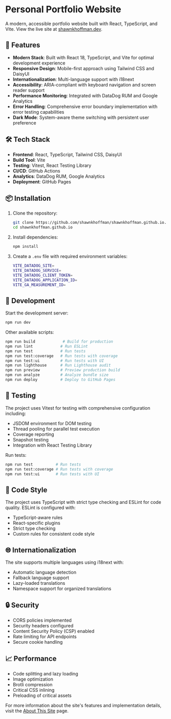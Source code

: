 # Personal Portfolio Website

A modern, accessible portfolio website built with React, TypeScript, and Vite. View the live site at [shawnkhoffman.dev](https://shawnkhoffman.dev).

## 🚀 Features

- **Modern Stack**: Built with React 18, TypeScript, and Vite for optimal development experience
- **Responsive Design**: Mobile-first approach using Tailwind CSS and DaisyUI
- **Internationalization**: Multi-language support with i18next
- **Accessibility**: ARIA-compliant with keyboard navigation and screen reader support
- **Performance Monitoring**: Integrated with DataDog RUM and Google Analytics
- **Error Handling**: Comprehensive error boundary implementation with error testing capabilities
- **Dark Mode**: System-aware theme switching with persistent user preference

## 🛠️ Tech Stack

- **Frontend**: React, TypeScript, Tailwind CSS, DaisyUI
- **Build Tool**: Vite
- **Testing**: Vitest, React Testing Library
- **CI/CD**: GitHub Actions
- **Analytics**: DataDog RUM, Google Analytics
- **Deployment**: GitHub Pages

## 📦 Installation

1. Clone the repository:

    ```bash
    git clone https://github.com/shawnkhoffman/shawnkhoffman.github.io.git
    cd shawnkhoffman.github.io
    ```

2. Install dependencies:

    ```bash
    npm install
    ```

3. Create a `.env` file with required environment variables:

    ```bash
    VITE_DATADOG_SITE=
    VITE_DATADOG_SERVICE=
    VITE_DATADOG_CLIENT_TOKEN=
    VITE_DATADOG_APPLICATION_ID=
    VITE_GA_MEASUREMENT_ID=
    ```

## 🚀 Development

Start the development server:

```bash
npm run dev
```

Other available scripts:

```bash
npm run build            # Build for production
npm run lint            # Run ESLint
npm run test            # Run tests
npm run test:coverage   # Run tests with coverage
npm run test:ui         # Run tests with UI
npm run lighthouse      # Run Lighthouse audit
npm run preview         # Preview production build
npm run analyze         # Analyze bundle size
npm run deploy          # Deploy to GitHub Pages
```

## 🧪 Testing

The project uses Vitest for testing with comprehensive configuration including:

- JSDOM environment for DOM testing
- Thread pooling for parallel test execution
- Coverage reporting
- Snapshot testing
- Integration with React Testing Library

Run tests:

```bash
npm run test          # Run tests
npm run test:coverage # Run tests with coverage
npm run test:ui       # Run tests with UI
```

## 📝 Code Style

The project uses TypeScript with strict type checking and ESLint for code quality. ESLint is configured with:

- TypeScript-aware rules
- React-specific plugins
- Strict type checking
- Custom rules for consistent code style

## 🌐 Internationalization

The site supports multiple languages using i18next with:

- Automatic language detection
- Fallback language support
- Lazy-loaded translations
- Namespace support for organized translations

## 🔒 Security

- CORS policies implemented
- Security headers configured
- Content Security Policy (CSP) enabled
- Rate limiting for API endpoints
- Secure cookie handling

## 📈 Performance

- Code splitting and lazy loading
- Image optimization
- Brotli compression
- Critical CSS inlining
- Preloading of critical assets

For more information about the site's features and implementation details, visit the [About This Site](https://shawnkhoffman.dev/about-this-site) page.
